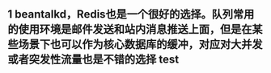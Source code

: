 ## 1 beantalkd，Redis也是一个很好的选择。队列常用的使用环境是邮件发送和站内消息推送上面，但是在某些场景下也可以作为核心数据库的缓冲，对应对大并发或者突发性流量也是不错的选择  test
